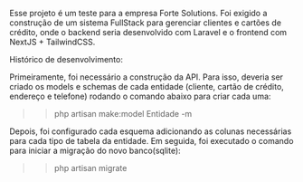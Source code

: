 Esse projeto é um teste para a empresa Forte Solutions. Foi exigido a construção de um sistema FullStack para gerenciar clientes e cartões de crédito, onde o backend seria desenvolvido com Laravel e o frontend com NextJS + TailwindCSS. 



Histórico de desenvolvimento:

Primeiramente, foi necessário a construção da API. Para isso, deveria ser criado os models e schemas de cada entidade (cliente, cartão de crédito, endereço e telefone) rodando o comando abaixo para criar cada uma: 

>>php artisan make:model Entidade -m

Depois, foi configurado cada esquema adicionando as colunas necessárias para cada tipo de tabela da entidade. Em seguida, foi executado o comando para iniciar a migração do novo banco(sqlite):

>> php artisan migrate